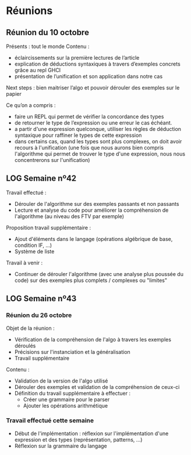 # Réunions

## Réunion du 10 octobre 

Présents : tout le monde
Contenu : 
- éclaircissements sur la première lectures de l’article
- explication de déductions syntaxiques à travers d’exemples concrets grâce au repl GHCI
- présentation de l’unification et son application dans notre cas

Next steps : bien maitriser l’algo et pouvoir dérouler des exemples sur le papier

Ce qu’on a compris :
- faire un REPL qui permet de vérifier la concordance des types 
- de retourner le type de l’expression ou une erreur le cas échéant.
- a partir d'une expression quelconque, utiliser les règles de déduction syntaxique pour raffiner le types de cette expression
- dans certains cas, quand les types sont plus complexes, on doit avoir recours à l'unification (une fois que nous aurons bien compris l'algorithme qui permet de trouver le type d'une expression, nous nous concentrerons sur l'unification)

## LOG Semaine nº42

Travail effectué : 

- Dérouler de l'algorithme sur des exemples passants et non passants
- Lecture et analyse du code pour améliorer la compréhension de l'algorithme (au niveau des FTV par exemple)

Proposition travail supplémentaire :

- Ajout d'éléments dans le langage (opérations algébrique de base, condition IF, …)
- Système de liste

Travail à venir : 

- Continuer de dérouler l'algorithme (avec une analyse plus poussée du code) sur des exemples plus complets / complexes ou "limites"

## LOG Semaine nº43
 
### Réunion du 26 octobre 
 
Objet de la réunion : 
 - Vérification de la compréhension de l'algo à travers les exemples déroulés
 - Précisions sur l'instanciation et la généralisation
 - Travail supplémentaire
 
Contenu : 
 - Validation de la version de l'algo utilisé 
 - Dérouler des exemples et validation de la compréhension de ceux-ci
 - Définition du travail supplémentaire à effectuer : 
    - Créer une grammaire pour le parser
    - Ajouter les opérations arithmétique 

### Travail effectué cette semaine
 
 - Début de l'implémentation : réflexion sur l'implémentation d'une expression et des types (représentation, patterns, ...)
 - Réflexion sur la grammaire du langage 
